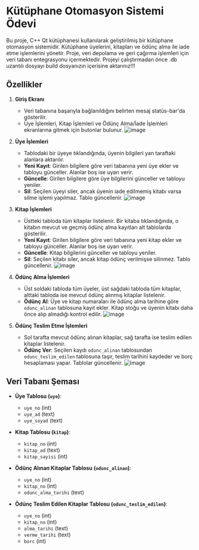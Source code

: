 # Kütüphane Otomasyon Sistemi Ödevi

Bu proje, C++ Qt kütüphanesi kullanılarak geliştirilmiş bir kütüphane otomasyon sistemidir. Kütüphane üyelerini, kitapları ve ödünç alma ile iade etme işlemlerini yönetir. Proje, veri depolama ve geri çağırma işlemleri için veri tabanı entegrasyonu içermektedir.
Projeyi çalıştırmadan önce .db uzantılı dosyayı build dosyanızın içerisine aktarınız!!!
## Özellikler

1. **Giriş Ekranı**
   - Veri tabanına başarıyla bağlanıldığını belirten mesaj statüs-bar'da gösterilir.
   - Üye İşlemleri, Kitap İşlemleri ve Ödünç Alma/İade İşlemleri ekranlarına gitmek için butonlar bulunur.
  ![image](https://github.com/metinncetinn/QtOtomasyon/assets/110323658/de59214e-aeed-42a3-94eb-afccf3872ae3)

2. **Üye İşlemleri**
   - Tablodaki bir üyeye tıklandığında, üyenin bilgileri yan taraftaki alanlara aktarılır.
   - **Yeni Kayıt**: Girilen bilgilere göre veri tabanına yeni üye ekler ve tabloyu günceller. Alanlar boş ise uyarı verir.
   - **Güncelle**: Girilen bilgilere göre üye bilgilerini günceller ve tabloyu yeniler.
   - **Sil**: Seçilen üyeyi siler, ancak üyenin iade edilmemiş kitabı varsa silme işlemi yapılmaz. Tablo güncellenir.
  ![image](https://github.com/metinncetinn/QtOtomasyon/assets/110323658/111e2440-fc49-44fb-8ff4-b28e0a8e7e7d)

3. **Kitap İşlemleri**
   - Üstteki tabloda tüm kitaplar listelenir. Bir kitaba tıklandığında, o kitabın mevcut ve geçmiş ödünç alma kayıtları alt tablolarda gösterilir.
   - **Yeni Kayıt**: Girilen bilgilere göre veri tabanına yeni kitap ekler ve tabloyu günceller. Alanlar boş ise uyarı verir.
   - **Güncelle**: Kitap bilgilerini günceller ve tabloyu yeniler.
   - **Sil**: Seçilen kitabı siler, ancak kitap ödünç verilmişse silinmez. Tablo güncellenir.
  ![image](https://github.com/metinncetinn/QtOtomasyon/assets/110323658/a88b9007-4862-4ab7-8f9c-3468d6a00357)

4. **Ödünç Alma İşlemleri**
   - Üst soldaki tabloda tüm üyeler, üst sağdaki tabloda tüm kitaplar, alttaki tabloda ise mevcut ödünç alınmış kitaplar listelenir.
   - **Ödünç Al**: Üye ve kitap numaraları ile ödünç alma tarihine göre `odunc_alinan` tablosuna kayıt ekler. Kitap stoğu ve üyenin kitabı daha önce alıp almadığı kontrol edilir.
  ![image](https://github.com/metinncetinn/QtOtomasyon/assets/110323658/bacebe79-f1f6-4e15-a620-b710c9575e92)

5. **Ödünç Teslim Etme İşlemleri**
   - Sol tarafta mevcut ödünç alınan kitaplar, sağ tarafta ise teslim edilen kitaplar listelenir.
   - **Ödünç Ver**: Seçilen kaydı `odunc_alinan` tablosundan `odunc_teslim_edilen` tablosuna taşır, teslim tarihini kaydeder ve borç hesaplaması yapar. Tablolar güncellenir.
  ![image](https://github.com/metinncetinn/QtOtomasyon/assets/110323658/46edd90c-ca9b-42a4-91a7-ce494954e291)

## Veri Tabanı Şeması

- **Üye Tablosu (`uye`)**:
  - `uye_no` (int)
  - `uye_ad` (text)
  - `uye_soyad` (text)

- **Kitap Tablosu (`kitap`)**:
  - `kitap_no` (int)
  - `kitap_ad` (text)
  - `kitap_sayisi` (int)

- **Ödünç Alınan Kitaplar Tablosu (`odunc_alinan`)**:
  - `uye_no` (int)
  - `kitap_no` (int)
  - `odunc_alma_tarihi` (text)

- **Ödünç Teslim Edilen Kitaplar Tablosu (`odunc_teslim_edilen`)**:
  - `uye_no` (int)
  - `kitap_no` (int)
  - `alma_tarihi` (text)
  - `verme_tarihi` (text)
  - `borc` (int)

